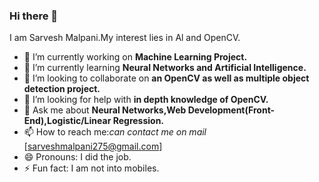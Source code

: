 ### Hi there 👋
I am Sarvesh Malpani.My interest lies in Al and OpenCV.

- 🔭 I’m currently working on **Machine Learning Project.**
- 🌱 I’m currently learning **Neural Networks and Artificial Intelligence.**
- 👯 I’m looking to collaborate on **an OpenCV as well as multiple object detection project.**
- 🤔 I’m looking for help with **in depth knowledge of OpenCV.**
- 💬 Ask me about **Neural Networks,Web Development(Front-End),Logistic/Linear Regression.**
- 📫 How to reach me:*can contact me on mail*
                       [sarveshmalpani275@gmail.com]
- 😄 Pronouns: I did the job.
- ⚡ Fun fact: I am not into mobiles.
